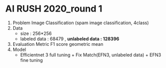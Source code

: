 AI RUSH 2020_round 1
===================

1. Problem 
Image Classification (spam image classification, 4class)
2. Data
	- size : 256*256
	- labeled data : 68479 , **unlabeled data  : 128396**
3. Evaluation Metric
	F1 score geometric mean
4. Model
	- Efficientnet 3 full tuning + Fix Match(EFN3, unlabeled data) + EFN3 fine tuning 

